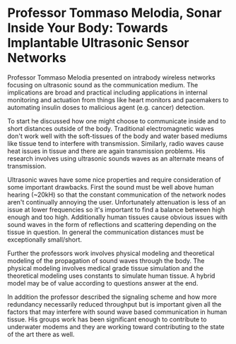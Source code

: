 # Professor Tommaso Melodia, Sonar Inside Your Body: Towards Implantable Ultrasonic Sensor Networks

Professor Tommaso Melodia presented on intrabody wireless networks focusing on ultrasonic sound as the communication medium. The implications are broad and practical including applications in internal monitoring and actuation from things like heart monitors and pacemakers to automating insulin doses to malicious agent (e.g. cancer) detection.

To start he discussed how one might choose to communicate inside and to short distances outside of the body. Traditional electromagnetic waves don't work well with the soft-tissues of the body and water based mediums like tissue tend to interfere with transmission. Similarly, radio waves cause heat issues in tissue and there are again transmission problems. His research involves using ultrasonic sounds waves as an alternate means of transmission.

Ultrasonic waves have some nice properties and require consideration of some important drawbacks. First the sound must be well above human hearing (~20kH) so that the constant communication of the network nodes aren't continually annoying the user. Unfortunately attenuation is less of an issue at lower frequencies so it's important to find a balance between high enough and too high. Additionally human tissues cause obvious issues with sound waves in the form of reflections and scattering depending on the tissue in question. In general the communication distances must be exceptionally small/short.

Further the professors work involves physical modeling and theoretical modeling of the propagation of sound waves through the body. The physical modeling involves medical grade tissue simulation and the theoretical modeling uses constants to simulate human tissue. A hybrid model may be of value according to questions answer at the end.

In addition the professor described the signaling scheme and how more redundancy necessarily reduced throughput but is important given all the factors that may interfere with sound wave based communication in human tissue. His groups work has been significant enough to contribute to underwater modems and they are working toward contributing to the state of the art there as well.
